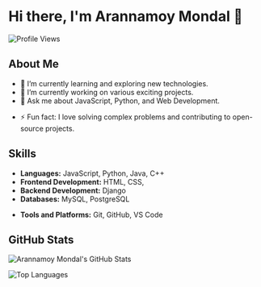 # Hi there, I'm Arannamoy Mondal 👋

![Profile Views](https://komarev.com/ghpvc/?username=Arannamoy-Mondal&color=blue)

## About Me

- 🌱 I’m currently learning and exploring new technologies.
- 🔭 I’m currently working on various exciting projects.
- 💬 Ask me about JavaScript, Python, and Web Development.
<!-- - 📫 How to reach me: [Email](mailto:your-email@example.com) -->
<!-- - 😄 Pronouns: They/Them -->
- ⚡ Fun fact: I love solving complex problems and contributing to open-source projects.

## Skills

- **Languages:** JavaScript, Python, Java, C++
- **Frontend Development:** HTML, CSS,
- **Backend Development:** Django
- **Databases:** MySQL, PostgreSQL
<!-- - **DevOps:** Docker, Kubernetes, CI/CD -->
- **Tools and Platforms:** Git, GitHub, VS Code

<!-- ## Projects -->
<!--  -->
<!-- Here are some of my notable projects: -->
<!--  -->
<!-- - [Project 1](https://github.com/Arannamoy-Mondal/project1): Description of project 1. -->
<!-- - [Project 2](https://github.com/Arannamoy-Mondal/project2): Description of project 2. -->
<!-- - [Project 3](https://github.com/Arannamoy-Mondal/project3): Description of project 3. -->

## GitHub Stats

![Arannamoy Mondal's GitHub Stats](https://github-readme-stats.vercel.app/api?username=Arannamoy-Mondal&show_icons=true&theme=radical)

![Top Languages](https://github-readme-stats.vercel.app/api/top-langs/?username=Arannamoy-Mondal&layout=compact&theme=radical)

<!-- ## Connect with Me -->

<!-- - [LinkedIn](https://www.linkedin.com/in/arannamoy-mondal/) -->
<!-- - [Twitter](https://twitter.com/arannamoy_mondal) -->
<!-- - [Personal Website](https://www.yourwebsite.com) -->
